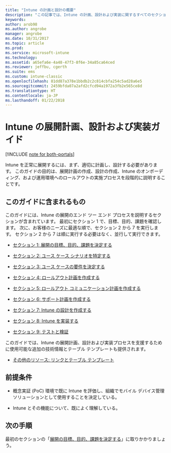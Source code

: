 ```yaml
---
title: "Intune の計画と設計の概要"
description: "この記事では、Intune の計画、設計および実装に関するすべてのセクションの概要を示します。 目標、ユース ケースのシナリオと要件の決定、ロールアウト計画とコミュニケーション計画、サポート、テスト、検証の計画の作成に役立つツールです。"
keywords: 
author: arob98
ms.author: angrobe
manager: angrobe
ms.date: 10/31/2017
ms.topic: article
ms.prod: 
ms.service: microsoft-intune
ms.technology: 
ms.assetid: a65efa6e-4a48-47f3-8f6e-34a85ca64ced
ms.reviewer: jeffbu, cgerth
ms.suite: ems
ms.custom: intune-classic
ms.openlocfilehash: 81dd87a378e1bbdb2c2c814cbfa254c5ad28a6e5
ms.sourcegitcommit: 2459bfda07a2afd2cfcd94a1972a3fb2e565ce8d
ms.translationtype: HT
ms.contentlocale: ja-JP
ms.lasthandoff: 01/22/2018
---
```

# <a name="intune-deployment-planning-design-and-implementation-guide"></a>Intune の展開計画、設計および実装ガイド

[!INCLUDE [note for both-portals](./includes/note-for-both-portals.md)]

Intune を正常に展開するには、まず、適切に計画し、設計する必要があります。 このガイドの目的は、展開計画の作成、設計の作成、Intune のオンボーディング、および運用環境へのロールアウトの実施プロセスを段階的に説明することです。

## <a name="whats-included-in-this-guide"></a>このガイドに含まれるもの

このガイドには、Intune の展開のエンド ツー エンド プロセスを説明するセクションが含まれています。 最初にセクション 1 で、目標、目的、課題を確認します。 次に、お客様のニーズに最適な順で、セクション 2 から 7 を実行します。 セクション 2 から 7 は順に実行する必要はなく、並行して実行できます。

-   [セクション 1: 展開の目標、目的、課題を決定する](planning-guide-deployment-goals.md)

-   [セクション 2: ユース ケース シナリオを特定する](planning-guide-scenarios.md)

-   [セクション 3: ユース ケースの要件を決定する](planning-guide-requirements.md)

-   [セクション 4: ロールアウト計画を作成する](planning-guide-rollout-plan.md)

-   [セクション 5: ロールアウト コミュニケーション計画を作成する](planning-guide-communication-plan.md)

-   [セクション 6: サポート計画を作成する](planning-guide-support-plan.md)

-   [セクション 7: Intune の設計を作成する](planning-guide-design.md)

-   [セクション 8: Intune を実装する](planning-guide-onboarding.md)

-   [セクション 9: テストと検証](planning-guide-test-validation.md)

このガイドでは、Intune の展開計画、設計および実装プロセスを支援するために使用可能な追加の技術情報とテーブル テンプレートも提供されます。

-   [その他のリソース: リンクとテーブル テンプレート](planning-guide-resources.md)

## <a name="assumptions"></a>前提条件

-   概念実証 (PoC) 環境で既に Intune を評価し、組織でモバイル デバイス管理ソリューションとして使用することを決定している。

-   Intune とその機能について、既によく理解している。

## <a name="next-steps"></a>次の手順

最初のセクションの「[展開の目標、目的、課題を決定する](planning-guide-deployment-goals.md)」に取りかかりましょう。
